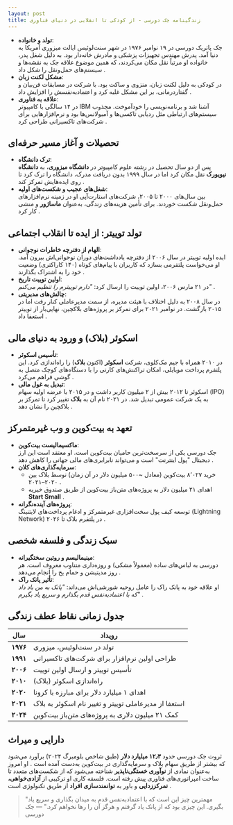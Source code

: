 ```yaml
---
layout: post
title: زندگینامه جک دورسی - از کودکی تا انقلابی در دنیای فناوری
---
```


- **تولد و خانواده**:  
  جک پاتریک دورسی در ۱۹ نوامبر ۱۹۷۶ در شهر سنت‌لوئیس ایالت میزوری آمریکا به دنیا آمد. پدرش مهندس تجهیزات پزشکی و مادرش خانه‌دار بود. به دلیل شغل پدر، خانواده او مرتباً نقل مکان می‌کردند، که همین موضوع علاقه جک به نقشه‌ها و سیستم‌های حمل‌ونقل را شکل داد .  
- **مشکل لکنت زبان**:  
  در کودکی به دلیل لکنت زبان، منزوی و ساکت بود. با شرکت در مسابقات فن‌بیان و گفتاردرمانی، بر این مشکل غلبه کرد و اعتمادبه‌نفسش را افزایش داد .  
- **علاقه به فناوری**:  
  در ۱۴ سالگی با کامپیوتر IBM آشنا شد و برنامه‌نویسی را خودآموخت. مجذوب سیستم‌های ارتباطی مثل ردیابی تاکسی‌ها و آمبولانس‌ها بود و نرم‌افزارهایی برای شرکت‌های تاکسیرانی طراحی کرد .

## تحصیلات و آغاز مسیر حرفه‌ای
- **ترک دانشگاه**:  
  پس از دو سال تحصیل در رشته علوم کامپیوتر در **دانشگاه میزوری**، به **دانشگاه نیویورک** نقل مکان کرد اما در سال ۱۹۹۹ بدون دریافت مدرک، دانشگاه را ترک کرد تا روی ایده‌هایش تمرکز کند .  
- **شغل‌های عجیب و شکست‌های اولیه**:  
  بین سال‌های ۲۰۰۰ تا ۲۰۰۵، شرکت‌های استارت‌آپی او در زمینه نرم‌افزارهای حمل‌ونقل شکست خوردند. برای تأمین هزینه‌های زندگی، به‌عنوان **ماساژور** و منشی کار کرد .

## تولد توییتر: از ایده تا انقلاب اجتماعی
- **الهام از دفترچه خاطرات نوجوانی**:  
  ایده اولیه توییتر در سال ۲۰۰۶ از دفترچه یادداشت‌های دوران نوجوانی‌اش بیرون آمد. او می‌خواست پلتفرمی بسازد که کاربران با پیام‌های کوتاه (۱۴۰ کاراکتری) وضعیت خود را به اشتراک بگذارند .  
- **اولین توییت تاریخ**:  
  در ۲۱ مارس ۲۰۰۶، اولین توییت را ارسال کرد: *"دارم توییترم را تنظیم می‌کنم"* .  
- **چالش‌های مدیریتی**:  
  در سال ۲۰۰۸ به دلیل اختلاف با هیئت مدیره، از سمت مدیرعاملی کنار رفت اما در ۲۰۱۵ بازگشت. در نوامبر ۲۰۲۱ برای تمرکز بر پروژه‌های بلاکچین، نهایی‌بار از توییتر استعفا داد .

## اسکوئر (بلاک) و ورود به دنیای مالی
- **تأسیس اسکوئر**:  
  در ۲۰۱۰ همراه با جیم مک‌کلوی، شرکت **اسکوئر** (اکنون **بلاک**) را راه‌اندازی کرد. این پلتفرم پرداخت موبایلی، امکان تراکنش‌های کارتی را با دستگاه‌های کوچک متصل به گوشی فراهم می‌کرد .  
- **تبدیل به غول مالی**:  
  اسکوئر تا ۲۰۱۲ بیش از ۲ میلیون کاربر داشت و در ۲۰۱۵ با عرضه اولیه سهام (IPO) به یک شرکت عمومی تبدیل شد. در ۲۰۲۱ نام آن به **بلاک** تغییر کرد تا تمرکز بر بلاکچین را نشان دهد .

## تعهد به بیت‌کوین و وب غیرمتمرکز
- **ماکسیمالیست بیت‌کوین**:  
  جک دورسی یکی از سرسخت‌ترین حامیان بیت‌کوین است. او معتقد است این ارز دیجیتال "پول اینترنت" است و می‌تواند نابرابری‌های مالی جهانی را کاهش دهد .  
- **سرمایه‌گذاری‌های کلان**:  
  - خرید ۸٬۰۲۷ بیت‌کوین (معادل ~۵۰۰ میلیون دلار در آن زمان) توسط بلاک بین ۲۰۲۰–۲۰۲۱ .  
  - اهدای ۲۱ میلیون دلار به پروژه‌های متن‌باز بیت‌کوین از طریق صندوق خیریه **Start Small** .  
- **پروژه‌های آینده‌نگرانه**:  
  توسعه کیف پول سخت‌افزاری غیرمتمرکز و ادغام پرداخت‌های لایتنینگ (Lightning Network) در پلتفرم بلاک تا ۲۰۲۶ .

## سبک زندگی و فلسفه شخصی
- **مینیمالیسم و روتین سختگیرانه**:  
  دورسی به لباس‌های ساده (معمولاً مشکی) و روزه‌داری متناوب معروف است. هر روز مدیتیشن و حمام یخ را انجام می‌دهد .  
- **تأثیر پانک راک**:  
  او علاقه خود به پانک راک را عامل روحیه شورشی‌اش می‌داند: *"پانک به من یاد داد که با اعتمادبه‌نفس قدم بگذارم و سریع یاد بگیرم"* .  

## جدول زمانی نقاط عطف زندگی  

| سال | رویداد |  
|-----|---------|  
| **۱۹۷۶** | تولد در سنت‌لوئیس، میزوری |  
| **۱۹۹۱** | طراحی اولین نرم‌افزار برای شرکت‌های تاکسیرانی |  
| **۲۰۰۶** | تأسیس توییتر و ارسال اولین توییت |  
| **۲۰۱۰** | راه‌اندازی اسکوئر (بلاک) |  
| **۲۰۲۰** | اهدای ۱ میلیارد دلار برای مبارزه با کرونا |  
| **۲۰۲۱** | استعفا از مدیرعاملی توییتر و تغییر نام اسکوئر به بلاک |  
| **۲۰۲۴** | کمک ۲۱ میلیون دلاری به پروژه‌های متن‌باز بیت‌کوین |  

## دارایی و میراث
ثروت جک دورسی حدود **۱۲٫۳ میلیارد دلار** (طبق شاخص بلومبرگ ۲۰۲۴) برآورد می‌شود که بیشتر از طریق سهام بلاک و سرمایه‌گذاری در بیت‌کوین به‌دست آمده است . او امروز به‌عنوان نمادی از **نوآوری خستگی‌ناپذیر** شناخته می‌شود که از شکست‌های متعدد تا ساخت امپراتوری‌های فناوری پیش رفته است. فلسفه کاری او ترکیبی از **آزادی‌خواهی، تمرکززدایی** و باور به **توانمندسازی افراد** از طریق تکنولوژی است .

> "مهمترین چیز این است که با اعتمادبه‌نفس قدم به میدان بگذاری و سریع یاد بگیری. این چیزی بود که از پانک یاد گرفتم و هرگز آن را رها نخواهم کرد." — جک دورسی 
